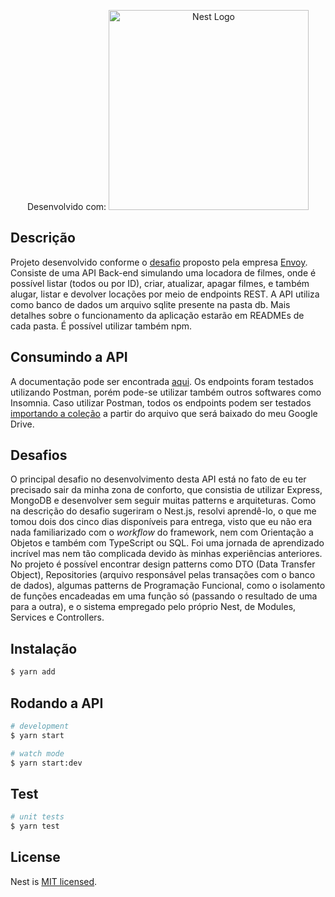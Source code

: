 <p align="center"> Desenvolvido com:
  <a href="http://nestjs.com/" target="blank"><img src="https://nestjs.com/img/logo_text.svg" width="320" alt="Nest Logo" /></a>
</p>


## Descrição

Projeto desenvolvido conforme o [desafio](https://gist.github.com/lBrunol/5f2870294d3d5f24cfcb8cdb88d51504) proposto pela empresa [Envoy](https://envoy.tec.br/). Consiste de uma API Back-end simulando uma locadora de filmes, onde é possível listar (todos ou por ID), criar, atualizar, apagar filmes, e também alugar, listar e devolver locações por meio de endpoints REST. A API utiliza como banco de dados um arquivo sqlite presente na pasta db. Mais detalhes sobre o funcionamento da aplicação estarão em READMEs de cada pasta. É possível utilizar também npm.

## Consumindo a API
A documentação pode ser encontrada [aqui](https://documenter.getpostman.com/view/8426603/TVRrWQsA). Os endpoints foram testados utilizando Postman, porém pode-se utilizar também outros softwares como Insomnia. Caso utilizar Postman, todos os endpoints podem ser testados [importando a coleção](https://drive.google.com/file/d/1pF2Y6GGhoO8lg9Xl1gRQLoOS38DgywNk/view?usp=sharing) a partir do arquivo que será baixado do meu Google Drive.

## Desafios
O principal desafio no desenvolvimento desta API está no fato de eu ter precisado sair da minha zona de conforto, que consistia de utilizar Express, MongoDB e desenvolver sem seguir muitas patterns e arquiteturas. Como na descrição do desafio sugeriram o Nest.js, resolvi aprendê-lo, o que me tomou dois dos cinco dias disponíveis para entrega, visto que eu não era nada familiarizado com o *workflow* do framework, nem com Orientação a Objetos e também com TypeScript ou SQL. Foi uma jornada de aprendizado incrível mas nem tão complicada devido às minhas experiências anteriores. No projeto é possível encontrar design patterns como DTO (Data Transfer Object), Repositories (arquivo responsável pelas transações com o banco de dados), algumas patterns de Programação Funcional, como o isolamento de funções encadeadas em uma função só (passando o resultado de uma para a outra), e o sistema empregado pelo próprio Nest, de Modules, Services e Controllers. 

## Instalação

```bash
$ yarn add
```

## Rodando a API

```bash
# development
$ yarn start

# watch mode
$ yarn start:dev
```

## Test

```bash
# unit tests
$ yarn test

```

## License

  Nest is [MIT licensed](LICENSE).
